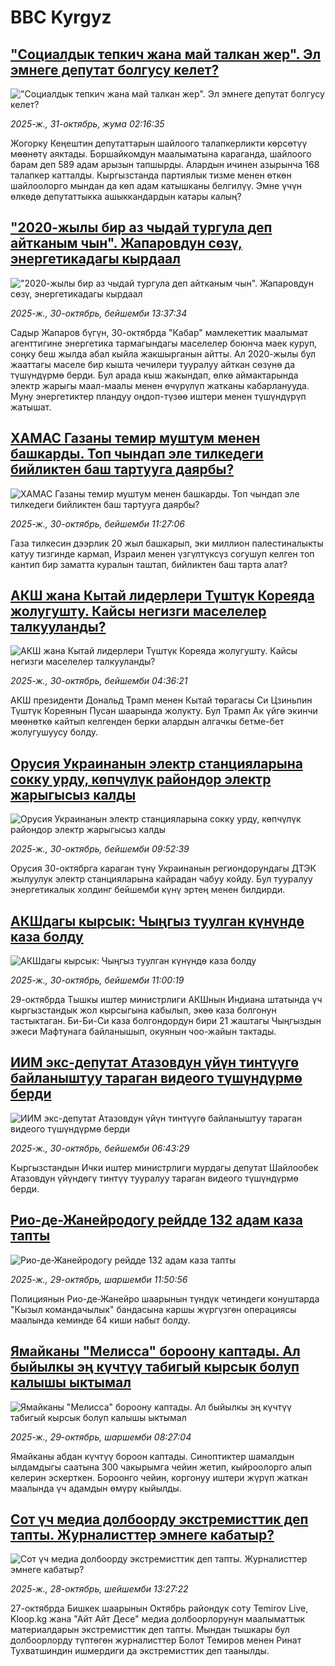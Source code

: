 # BBC Kyrgyz## ["Социалдык тепкич жана май талкан жер". Эл эмнеге депутат болгусу келет? ](https://www.bbc.com/kyrgyz/articles/c7v8lyq89vyo?at_medium=RSS&at_campaign=rss?at_campaign=githubrss)!["Социалдык тепкич жана май талкан жер". Эл эмнеге депутат болгусу келет? ](https://ichef.bbci.co.uk/ace/ws/240/cpsprodpb/1919/live/6e442db0-b56d-11f0-83b9-05f02855fa7e.jpg)_2025-ж., 31-октябрь, жума 02:16:35_Жогорку Кеңештин депутаттарын шайлоого талапкерликти көрсөтүү мөөнөтү аяктады. Боршайкомдун маалыматына караганда, шайлоого барам деп 589 адам арызын тапшырды. Алардын ичинен азырынча 168 талапкер катталды. Кыргызстанда партиялык тизме менен өткөн шайлоолорго мындан да көп адам катышканы белгилүү. Эмне үчүн өлкөдө депутаттыкка ашыккандардын катары калың?## ["2020-жылы бир аз чыдай тургула деп айтканым чын". Жапаровдун сөзү, энергетикадагы кырдаал](https://www.bbc.com/kyrgyz/articles/clyk1nrg7pdo?at_medium=RSS&at_campaign=rss?at_campaign=githubrss)!["2020-жылы бир аз чыдай тургула деп айтканым чын". Жапаровдун сөзү, энергетикадагы кырдаал](https://ichef.bbci.co.uk/ace/ws/240/cpsprodpb/fb9b/live/603eaa10-b586-11f0-aa13-0b0479f6f42a.jpg)_2025-ж., 30-октябрь, бейшемби 13:37:34_Садыр Жапаров бүгүн, 30-октябрда "Кабар" мамлекеттик маалымат агенттигине энергетика тармагындагы маселелер боюнча маек куруп, соңку беш жылда абал кыйла жакшырганын айтты.  Ал 2020-жылы бул жааттагы маселе бир кышта чечилери тууралуу айткан сөзүнө да түшүндүрмө берди. Бул арада кыш жакындап, өлкө аймактарында электр жарыгы маал-маалы менен өчүрүлүп жатканы кабарланууда. Муну энергетиктер пландуу оңдоп-түзөө иштери менен түшүндүрүп жатышат.## [ХАМАС Газаны темир муштум менен башкарды. Топ чындап эле тилкедеги бийликтен баш тартууга даярбы?](https://www.bbc.com/kyrgyz/articles/cg7nd1g3rz2o?at_medium=RSS&at_campaign=rss?at_campaign=githubrss)![ХАМАС Газаны темир муштум менен башкарды. Топ чындап эле тилкедеги бийликтен баш тартууга даярбы?](https://ichef.bbci.co.uk/ace/ws/240/cpsprodpb/db73/live/5fdfc230-b57b-11f0-aa13-0b0479f6f42a.jpg)_2025-ж., 30-октябрь, бейшемби 11:27:06_Газа тилкесин дээрлик 20 жыл башкарып, эки миллион палестиналыкты катуу тизгинде кармап, Израил менен үзгүлтүксүз согушуп келген топ кантип бир заматта куралын таштап, бийликтен баш тарта алат?## [АКШ жана Кытай лидерлери Түштүк Кореяда жолугушту. Кайсы негизги маселелер талкууланды?](https://www.bbc.com/kyrgyz/articles/c93x0ge3y1wo?at_medium=RSS&at_campaign=rss?at_campaign=githubrss)![АКШ жана Кытай лидерлери Түштүк Кореяда жолугушту. Кайсы негизги маселелер талкууланды?](https://ichef.bbci.co.uk/ace/ws/240/cpsprodpb/fc12/live/e0afe7f0-b549-11f0-aa13-0b0479f6f42a.jpg)_2025-ж., 30-октябрь, бейшемби 04:36:21_АКШ президенти Дональд Трамп менен Кытай төрагасы Си Цзиньпин Түштүк Кореянын Пусан шаарында жолукту. Бул Трамп Ак үйгө экинчи мөөнөткө кайтып келгенден берки алардын алгачкы бетме-бет жолугушуусу болду.## [Орусия Украинанын электр станцияларына сокку урду, көпчүлүк райондор электр жарыгысыз калды](https://www.bbc.com/kyrgyz/articles/cn8v209ggv2o?at_medium=RSS&at_campaign=rss?at_campaign=githubrss)![Орусия Украинанын электр станцияларына сокку урду, көпчүлүк райондор электр жарыгысыз калды](https://ichef.bbci.co.uk/ace/ws/240/cpsprodpb/68b3/live/57d0fb00-b575-11f0-ba75-093eca1ac29b.jpg)_2025-ж., 30-октябрь, бейшемби 09:52:39_Орусия 30-октябрга караган түнү Украинанын региондорундагы ДТЭК жылуулук электр станцияларына кайрадан чабуу койду. Бул тууралуу энергетикалык холдинг бейшемби күнү эртең менен билдирди.## [АКШдагы кырсык: Чыңгыз туулган күнүндө каза болду](https://www.bbc.com/kyrgyz/articles/c78zn0d94k1o?at_medium=RSS&at_campaign=rss?at_campaign=githubrss)![АКШдагы кырсык: Чыңгыз туулган күнүндө каза болду](https://ichef.bbci.co.uk/ace/ws/240/cpsprodpb/4d50/live/d2fc9240-b57e-11f0-aa13-0b0479f6f42a.jpg)_2025-ж., 30-октябрь, бейшемби 11:00:19_29-октябрда Тышкы иштер министрлиги АКШнын Индиана штатында үч кыргызстандык жол кырсыгына кабылып, экөө каза болгонун тастыктаган. Би-Би-Си каза болгондордун бири 21 жаштагы Чыңгыздын эжеси Мафтунага байланышып, окуянын чоо-жайын тактады.## [ИИМ экс-депутат Атазовдун үйүн тинтүүгө байланыштуу тараган видеого түшүндүрмө берди](https://www.bbc.com/kyrgyz/articles/cqx3z9nq923o?at_medium=RSS&at_campaign=rss?at_campaign=githubrss)![ИИМ экс-депутат Атазовдун үйүн тинтүүгө байланыштуу тараган видеого түшүндүрмө берди](https://ichef.bbci.co.uk/ace/ws/240/cpsprodpb/aa8d/live/ac3a11a0-b560-11f0-b21a-99b56b1fa370.jpg)_2025-ж., 30-октябрь, бейшемби 06:43:29_Кыргызстандын Ички иштер министрлиги мурдагы депутат Шайлообек Атазовдун үйүндөгү тинтүү тууралуу тараган видеого түшүндүрмө берди.## [Рио-де-Жанейродогу рейдде 132 адам каза тапты](https://www.bbc.com/kyrgyz/articles/c74jdyk9me4o?at_medium=RSS&at_campaign=rss?at_campaign=githubrss)![Рио-де-Жанейродогу рейдде 132 адам каза тапты](https://ichef.bbci.co.uk/ace/ws/240/cpsprodpb/61ea/live/27f36800-b4bc-11f0-aa13-0b0479f6f42a.jpg)_2025-ж., 29-октябрь, шаршемби 11:50:56_Полициянын Рио-де-Жанейро шаарынын түндүк четиндеги конуштарда "Кызыл командачылык" бандасына каршы жүргүзгөн операциясы маалында кеминде 64 киши набыт болду.## [Ямайканы "Мелисса" бороону каптады. Ал быйылкы эң күчтүү табигый кырсык болуп калышы ыктымал](https://www.bbc.com/kyrgyz/articles/cpv10xk8g0jo?at_medium=RSS&at_campaign=rss?at_campaign=githubrss)![Ямайканы "Мелисса" бороону каптады. Ал быйылкы эң күчтүү табигый кырсык болуп калышы ыктымал](https://ichef.bbci.co.uk/ace/ws/240/cpsprodpb/1551/live/8cefa240-b49f-11f0-ba75-093eca1ac29b.jpg)_2025-ж., 29-октябрь, шаршемби 08:27:04_Ямайканы абдан күчтүү бороон каптады. Синоптиктер шамалдын ылдамдыгы саатына 300 чакырымга чейин жетип, кыйроолорго алып келерин эскерткен. Бороонго чейин, коргонуу иштери жүрүп жаткан маалында үч адамдын өмүрү кыйылды.## [Сот үч медиа долбоорду экстремисттик деп тапты. Журналисттер эмнеге кабатыр?](https://www.bbc.com/kyrgyz/articles/c93xdql621go?at_medium=RSS&at_campaign=rss?at_campaign=githubrss)![Сот үч медиа долбоорду экстремисттик деп тапты. Журналисттер эмнеге кабатыр?](https://ichef.bbci.co.uk/ace/ws/240/cpsprodpb/bcbb/live/123d9950-b3fd-11f0-87c8-0584cc51839d.jpg)_2025-ж., 28-октябрь, шейшемби 13:27:22_27-октябрда Бишкек шаарынын Октябрь райондук соту Temirov Live, Kloop.kg жана "Айт Айт Десе" медиа долбоорлорунун маалыматтык материалдарын экстремисттик деп тапты. Мындан тышкары бул долбоорлорду түптөгөн журналисттер Болот Темиров менен Ринат Тухватшиндин ишмердиги да экстремисттик деп таанылды.